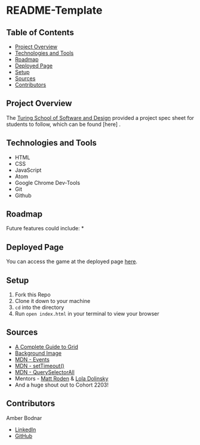 # README-Template

## Table of Contents
- [Project Overview](#project-overview)
- [Technologies and Tools](#technologies-and-tools)
- [Roadmap](#roadmap)
- [Deployed Page](#deployed-page)
- [Setup](#setup)
- [Sources](#sources)
- [Contributors](#contributors)

## Project Overview

The [Turing School of Software and Design](https://turing.edu/) provided a project spec sheet for students to follow, which can be found [here] .

## Technologies and Tools
* HTML
* CSS
* JavaScript
* Atom
* Google Chrome Dev-Tools
* Git
* Github

## Roadmap
Future features could include:
*


## Deployed Page
You can access the game at the deployed page [here](https://abodnar1.github.io/Tic-Tac-Toe/).

## Setup
1. Fork this Repo
2. Clone it down to your machine
3. `cd` into the directory
4. Run `open index.html` in your terminal to view your browser

## Sources
* [A Complete Guide to Grid](https://css-tricks.com/snippets/css/complete-guide-grid/#aa-grid-properties)
* [Background Image](https://static.vecteezy.com/system/resources/previews/000/364/769/large_2x/retro-background-vector.jpg)
* [MDN - Events](https://developer.mozilla.org/en-US/docs/Web/API/Event)
* [MDN - setTimeout()](https://developer.mozilla.org/en-US/docs/Web/API/setTimeout)
* [MDN - QuerySelectorAll](https://developer.mozilla.org/en-US/docs/Web/API/Document/querySelectorAll)
* Mentors - [Matt Roden](https://www.linkedin.com/in/matt-roden-35bb3413b/) & [Lola Dolinsky](https://www.linkedin.com/in/lola-dolinsky/)
* And a huge shout out to Cohort 2203!

## Contributors
Amber Bodnar
* [LinkedIn](https://www.linkedin.com/in/amberbodnar/)
* [GitHub](https://github.com/abodnar1)
